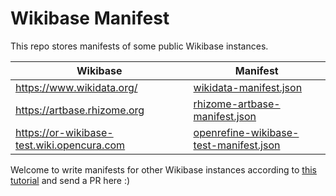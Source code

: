 # Wikibase Manifest

This repo stores manifests of some public Wikibase instances.

| Wikibase                                   | Manifest                                   |
| ------------------------------------------ | ------------------------------------------ |
| https://www.wikidata.org/                  | [wikidata-manifest.json](https://raw.githubusercontent.com/afkbrb/wikibase-manifest/master/wikidata-manifest.json)                 |
| https://artbase.rhizome.org                | [rhizome-artbase-manifest.json](https://raw.githubusercontent.com/afkbrb/wikibase-manifest/master/rhizome-artbase-manifest.json)          |
| https://or-wikibase-test.wiki.opencura.com | [openrefine-wikibase-test-manifest.json](https://raw.githubusercontent.com/afkbrb/wikibase-manifest/master/openrefine-wikibase-test-manifest.json) |

Welcome to write manifests for other Wikibase instances according to [this tutorial](https://github.com/OpenRefine/OpenRefine/wiki/Write-a-Wikibase-manifest) and send a PR here :)

